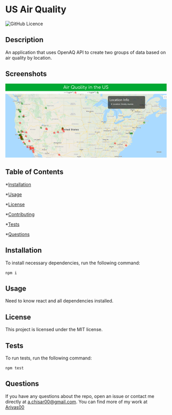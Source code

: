 # US Air Quality
![GitHub Licence](https://img.shields.io/badge/License-MIT-yellow.svg)

## Description

An application that uses OpenAQ API to create two groups of data based on air quality by location.

## Screenshots

![Screenshots](./src/images/Screenshot.png)

## Table of Contents

*[Installation](#installation)

*[Usage](#usage)

*[License](#license)

*[Contributing](#contributing)

*[Tests](#tests)

*[Questions](#questions)

## Installation

To install necessary dependencies, run the following command:

```
npm i
```

## Usage

Need to know react and all dependencies installed.

## License

This project is licensed under the MIT license.

## Tests

To run tests, run the following command:

```
npm test
```

## Questions

If you have any questions about the repo, open an issue or contact me directly at <a.chisar00@gmail.com>. You can find more of my work at [Arivas00](https://github.com/Arivas00)
